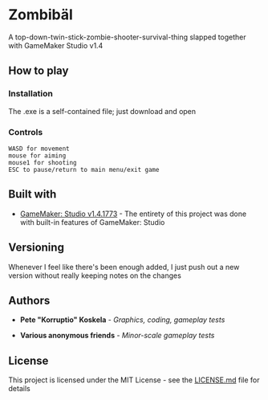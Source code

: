 # Zombibäl
A top-down-twin-stick-zombie-shooter-survival-thing slapped together with GameMaker Studio v1.4
## How to play 

### Installation

The .exe is a self-contained file; just download and open

### Controls

```
WASD for movement
mouse for aiming
mouse1 for shooting
ESC to pause/return to main menu/exit game
```

## Built with

* [GameMaker: Studio v1.4.1773](https://account.yoyogames.com/downloads#studio1_release_notes) - The entirety of this project was done with built-in features of GameMaker: Studio

## Versioning

Whenever I feel like there's been enough added, I just push out a new version without really keeping notes on the changes

## Authors

* **Pete "Korruptio" Koskela** - *Graphics, coding, gameplay tests*

* **Various anonymous friends** - *Minor-scale gameplay tests*

## License

This project is licensed under the MIT License - see the [LICENSE.md](LICENSE.md) file for details
